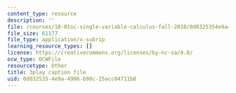 ```yaml
---
content_type: resource
description: ''
file: /courses/18-01sc-single-variable-calculus-fall-2010/0d0325354e9a4906b98c25acc04711b8_JXPe2J069c.srt
file_size: 61177
file_type: application/x-subrip
learning_resource_types: []
license: https://creativecommons.org/licenses/by-nc-sa/4.0/
ocw_type: OCWFile
resourcetype: Other
title: 3play caption file
uid: 0d032535-4e9a-4906-b98c-25acc04711b8
---
```

